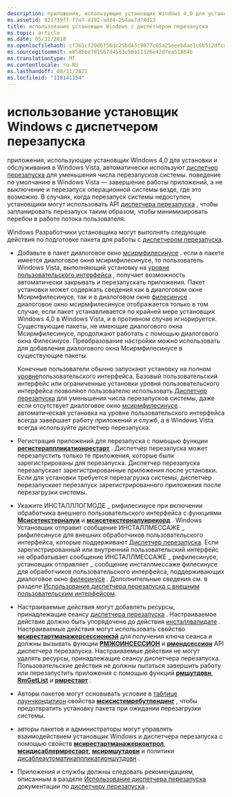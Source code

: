 ```yaml
---
description: приложения, использующие установщик Windows 4,0 для установки и обслуживания в Windows Vista, автоматически используют диспетчер перезапуска для уменьшения числа перезапусков системы.
ms.assetid: 821739ff-f7a7-4192-ad34-254aa7d74d13
title: использование установщик Windows с диспетчером перезапуска
ms.topic: article
ms.date: 05/31/2018
ms.openlocfilehash: cf361cf20d6f56dc25bd43c9077c65a25eeebdae1c6b512dfcde3e756448a7b0
ms.sourcegitcommit: e858bbe701567d4583c50a11326e42d7ea51804b
ms.translationtype: MT
ms.contentlocale: ru-RU
ms.lasthandoff: 08/11/2021
ms.locfileid: "118141154"
---
```

# <a name="using-windows-installer-with-restart-manager"></a>использование установщик Windows с диспетчером перезапуска

приложения, использующие установщик Windows 4,0 для установки и обслуживания в Windows Vista, автоматически используют [диспетчер перезапуска](../rstmgr/restart-manager-portal.md) для уменьшения числа перезапусков системы. поведение по умолчанию в Windows Vista — завершение работы приложений, а не выключение и перезапуск операционной системы везде, где это возможно. В случаях, когда перезапуск системы недоступен, установщики могут использовать API [диспетчера перезапуска](../rstmgr/restart-manager-portal.md) , чтобы запланировать перезапуск таким образом, чтобы минимизировать перебои в работе потока пользователя.

Windows Разработчики установщика могут выполнять следующие действия по подготовке пакета для работы с [диспетчером перезапуска](../rstmgr/restart-manager-portal.md).

-   Добавьте в пакет диалоговое окно [мсирмфилесинусе](msirmfilesinuse-dialog.md) . если в пакете имеется диалоговое окно мсирмфилесинусе, то пользователь Windows Vista, выполняющий установку на [уровне пользовательского интерфейса](user-interface-levels.md) , получает возможность автоматически закрывать и перезапускать приложения. Пакет установки может содержать сведения как в диалоговом окне Мсирмфилесинусе, так и в диалоговом окне [филесинусе](filesinuse-dialog.md) . диалоговое окно мсирмфилесинусе отображается только в том случае, если пакет устанавливается по крайней мере установщик Windows 4,0 в Windows Vista, и в противном случае игнорируется. Существующие пакеты, не имеющие диалогового окна Мсирмфилесинусе, продолжают работать с помощью диалогового окна Филесинусе. Преобразование настройки можно использовать для добавления диалогового окна Мсирмфилесинусе в существующие пакеты.

    Конечные пользователи обычно запускают установку на полном [уровне](user-interface-levels.md)пользовательского интерфейса. Базовый пользовательский интерфейс или ограниченные установки уровня пользовательского интерфейса позволяют пользователю использовать [Диспетчер перезапуска](../rstmgr/restart-manager-portal.md) для уменьшения числа перезапусков системы, даже если отсутствует диалоговое окно [мсирмфилесинусе](msirmfilesinuse-dialog.md) . автоматическая установка на уровне пользовательского интерфейса всегда завершает работу приложений и служб, а в Windows Vista всегда используйте диспетчер перезапуска.

-   Регистрация приложений для перезапуска с помощью функции [**регистераппликатионрестарт**](/windows/win32/api/winbase/nf-winbase-registerapplicationrestart) . Диспетчер перезапуска может перезапустить только те приложения, которые были зарегистрированы для перезапуска. Диспетчер перезапуска перезапускает зарегистрированные приложения после установки. Если для установки требуется перезагрузка системы, диспетчер перезапускает перезапуск зарегистрированного приложения после перезагрузки системы.
-   Укажите ИНСТАЛЛЛОГМОДЕ \_ рмфилесинусе при включении обработчика внешнего пользовательского интерфейса с функциями [**Мсисетекстерналуи**](/windows/desktop/api/Msi/nf-msi-msisetexternaluia) и [**мсисетекстерналуирекорд**](/windows/desktop/api/Msi/nf-msi-msisetexternaluirecord) . Windows Установщик отправит сообщение ИНСТАЛЛМЕССАЖЕ \_ рмфилесинусе для внешних обработчиков пользовательского интерфейса, которые поддерживают [Диспетчер перезапуска](../rstmgr/restart-manager-portal.md). Если зарегистрированный или внутренний пользовательский интерфейс не обрабатывает сообщение ИНСТАЛЛМЕССАЖЕ \_ рмфилесинусе, установщик отправляет \_ сообщение инсталлмессаже филесинусе для обработчиков пользовательского интерфейса, поддерживающих диалоговое окно [филесинусе](filesinuse-dialog.md) . Дополнительные сведения см. в разделе [Использование диспетчера перезапуска с внешним пользовательским интерфейсом](using-restart-manager-with-an-external-ui-.md).
-   Настраиваемые действия могут добавлять ресурсы, принадлежащие сеансу [диспетчера перезапуска](../rstmgr/restart-manager-portal.md) . Настраиваемое действие должно быть упорядочено до действия [инсталлвалидате](installvalidate-action.md) . Настраиваемые действия могут использовать свойство [**мсирестартманажерсессионкэй**](msirestartmanagersessionkey.md) для получения ключа сеанса и должны вызывать функции [**РМЖОИНСЕССИОН**](/windows/win32/api/restartmanager/nf-restartmanager-rmjoinsession) и [**рмендсессион**](/windows/win32/api/restartmanager/nf-restartmanager-rmendsession) API диспетчера перезапуска. Настраиваемые действия не могут удалять ресурсы, принадлежащие сеансу диспетчера перезапуска. Пользовательские действия не должны пытаться завершить работу или перезапустить приложения с помощью функций [**рмшутдовн**](/windows/win32/api/restartmanager/nf-restartmanager-rmshutdown), [**RmGetList**](/windows/win32/api/restartmanager/nf-restartmanager-rmgetlist) и [**рмрестарт**](/windows/win32/api/restartmanager/nf-restartmanager-rmrestart) .
-   Авторы пакетов могут основывать условие в [таблице лаунчкондитион](launchcondition-table.md) свойства [**мсисистемребутпендинг**](msisystemrebootpending.md) , чтобы предотвратить установку пакета при ожидании перезагрузки системы.
-   авторы пакетов и администраторы могут управлять взаимодействием установщик Windows и диспетчера перезапуска с помощью свойств [**мсирестартманажерконтрол**](msirestartmanagercontrol.md), [**мсидисаблермрестарт**](msidisablermrestart.md), [**мсирмшутдовн**](msirmshutdown.md) и политики [дисаблеаутоматикаппликатионшутдовн](disableautomaticapplicationshutdown.md) .
-   Приложения и службы должны следовать рекомендациям, описанным в разделе [Использование диспетчера перезапуска](../rstmgr/using-restart-manager.md) документации по [диспетчеру перезапуска](../rstmgr/restart-manager-portal.md) .

 

 

